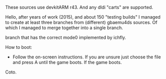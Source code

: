 These sources use devkitARM r43. And any dldi "carts" are supported.

Hello, after years of work (2015), and about 150 "testing builds" I managed to create at least three branches from (different) gbaemu4ds sources. Of which I managed to merge together into
a single branch.

branch that has the correct mode0 implemented by ichfly.

How to boot: 
 - Follow the on-screen instructions. If you are unsure just choose the file and press A until the game boots. If the game boots.
 
 
 Coto.
